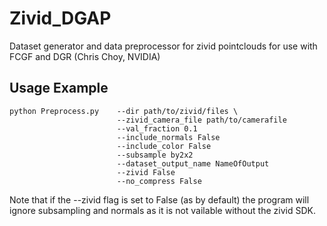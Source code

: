 # Zivid_DGAP
Dataset generator and data preprocessor for zivid pointclouds for use with FCGF and DGR (Chris Choy, NVIDIA)

## Usage Example

```
python Preprocess.py    --dir path/to/zivid/files \
                        --zivid_camera_file path/to/camerafile
                        --val_fraction 0.1
                        --include_normals False
                        --include_color False
                        --subsample by2x2
                        --dataset_output_name NameOfOutput
                        --zivid False
                        --no_compress False
```

Note that if the --zivid flag is set to False (as by default) the program will ignore subsampling and normals as it is not vailable without the zivid SDK.

